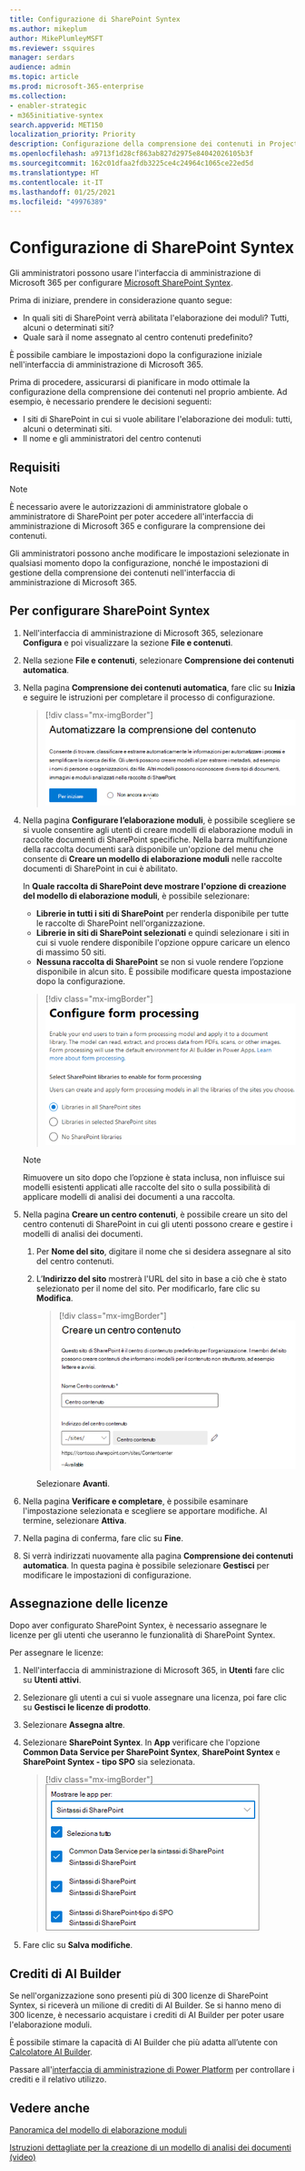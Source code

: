 ```yaml
---
title: Configurazione di SharePoint Syntex
ms.author: mikeplum
author: MikePlumleyMSFT
ms.reviewer: ssquires
manager: serdars
audience: admin
ms.topic: article
ms.prod: microsoft-365-enterprise
ms.collection:
- enabler-strategic
- m365initiative-syntex
search.appverid: MET150
localization_priority: Priority
description: Configurazione della comprensione dei contenuti in Project Cortex
ms.openlocfilehash: a9713f1d28cf863ab827d2975e84042026105b3f
ms.sourcegitcommit: 162c01dfaa2fdb3225ce4c24964c1065ce22ed5d
ms.translationtype: HT
ms.contentlocale: it-IT
ms.lasthandoff: 01/25/2021
ms.locfileid: "49976389"
---
```

# <a name="set-up-sharepoint-syntex"></a>Configurazione di SharePoint Syntex

Gli amministratori possono usare l'interfaccia di amministrazione di Microsoft 365 per configurare [Microsoft SharePoint Syntex](index.md). 

Prima di iniziare, prendere in considerazione quanto segue:

- In quali siti di SharePoint verrà abilitata l'elaborazione dei moduli? Tutti, alcuni o determinati siti?
- Quale sarà il nome assegnato al centro contenuti predefinito?

È possibile cambiare le impostazioni dopo la configurazione iniziale nell'interfaccia di amministrazione di Microsoft 365.

Prima di procedere, assicurarsi di pianificare in modo ottimale la configurazione della comprensione dei contenuti nel proprio ambiente. Ad esempio, è necessario prendere le decisioni seguenti:

- I siti di SharePoint in cui si vuole abilitare l'elaborazione dei moduli: tutti, alcuni o determinati siti.
- Il nome e gli amministratori del centro contenuti

## <a name="requirements"></a>Requisiti 

> [!NOTE]
> È necessario avere le autorizzazioni di amministratore globale o amministratore di SharePoint per poter accedere all'interfaccia di amministrazione di Microsoft 365 e configurare la comprensione dei contenuti.

Gli amministratori possono anche modificare le impostazioni selezionate in qualsiasi momento dopo la configurazione, nonché le impostazioni di gestione della comprensione dei contenuti nell'interfaccia di amministrazione di Microsoft 365.

## <a name="to-set-up-sharepoint-syntex"></a>Per configurare SharePoint Syntex

1. Nell'interfaccia di amministrazione di Microsoft 365, selezionare **Configura** e poi visualizzare la sezione **File e contenuti**.

2. Nella sezione **File e contenuti**, selezionare **Comprensione dei contenuti automatica**.<br/>

3. Nella pagina **Comprensione dei contenuti automatica**, fare clic su **Inizia** e seguire le istruzioni per completare il processo di configurazione.<br/>

    > [!div class="mx-imgBorder"]
    > ![Avviare la configurazione](../media/content-understanding/admin-content-understanding-get-started.png)</br>

4. Nella pagina **Configurare l’elaborazione moduli**, è possibile scegliere se si vuole consentire agli utenti di creare modelli di elaborazione moduli in raccolte documenti di SharePoint specifiche. Nella barra multifunzione della raccolta documenti sarà disponibile un'opzione del menu che consente di **Creare un modello di elaborazione moduli** nelle raccolte documenti di SharePoint in cui è abilitato.
 
     In **Quale raccolta di SharePoint deve mostrare l'opzione di creazione del modello di elaborazione moduli**, è possibile selezionare:</br>
      - **Librerie in tutti i siti di SharePoint** per renderla disponibile per tutte le raccolte di SharePoint nell'organizzazione.</br>
      - **Librerie in siti di SharePoint selezionati** e quindi selezionare i siti in cui si vuole rendere disponibile l'opzione oppure caricare un elenco di massimo 50 siti.</br>
      - **Nessuna raccolta di SharePoint** se non si vuole rendere l’opzione disponibile in alcun sito. È possibile modificare questa impostazione dopo la configurazione.

   > [!div class="mx-imgBorder"]
   > ![Configurare l'elaborazione moduli](../media/content-understanding/admin-configforms.png)

   > [!Note]
   > Rimuovere un sito dopo che l’opzione è stata inclusa, non influisce sui modelli esistenti applicati alle raccolte del sito o sulla possibilità di applicare modelli di analisi dei documenti a una raccolta. 
    
5. Nella pagina **Creare un centro contenuti**, è possibile creare un sito del centro contenuti di SharePoint in cui gli utenti possono creare e gestire i modelli di analisi dei documenti.

    1. Per **Nome del sito**, digitare il nome che si desidera assegnare al sito del centro contenuti.
    
    1. L’**Indirizzo del sito** mostrerà l'URL del sito in base a ciò che è stato selezionato per il nome del sito. Per modificarlo, fare clic su **Modifica**.

       > [!div class="mx-imgBorder"]
       > ![Creare un centro contenuti](../media/content-understanding/admin-cu-create-cc.png)</br>

       Selezionare **Avanti**.

6. Nella pagina **Verificare e completare**, è possibile esaminare l'impostazione selezionata e scegliere se apportare modifiche. Al termine, selezionare **Attiva**.

7. Nella pagina di conferma, fare clic su **Fine**.

8. Si verrà indirizzati nuovamente alla pagina **Comprensione dei contenuti automatica**. In questa pagina è possibile selezionare **Gestisci** per modificare le impostazioni di configurazione. 

## <a name="assign-licenses"></a>Assegnazione delle licenze

Dopo aver configurato SharePoint Syntex, è necessario assegnare le licenze per gli utenti che useranno le funzionalità di SharePoint Syntex.

Per assegnare le licenze:

1. Nell'interfaccia di amministrazione di Microsoft 365, in **Utenti** fare clic su **Utenti attivi**.

2. Selezionare gli utenti a cui si vuole assegnare una licenza, poi fare clic su **Gestisci le licenze di prodotto**.

3. Selezionare **Assegna altre**.

4. Selezionare **SharePoint Syntex**. In **App** verificare che l'opzione **Common Data Service per SharePoint Syntex**, **SharePoint Syntex** e **SharePoint Syntex - tipo SPO** sia selezionata.

    > [!div class="mx-imgBorder"]
    > ![Licenze di SharePoint Syntex nell'interfaccia di amministrazione di Microsoft 365](../media/content-understanding/sharepoint-syntex-licenses.png)

5. Fare clic su **Salva modifiche**.

## <a name="ai-builder-credits"></a>Crediti di AI Builder

Se nell'organizzazione sono presenti più di 300 licenze di SharePoint Syntex, si riceverà un milione di crediti di AI Builder. Se si hanno meno di 300 licenze, è necessario acquistare i crediti di AI Builder per poter usare l'elaborazione moduli.

È possibile stimare la capacità di AI Builder che più adatta all’utente con [Calcolatore AI Builder](https://powerapps.microsoft.com/ai-builder-calculator).

Passare all'[interfaccia di amministrazione di Power Platform](https://admin.powerplatform.microsoft.com/resources/capacity) per controllare i crediti e il relativo utilizzo.

## <a name="see-also"></a>Vedere anche

[Panoramica del modello di elaborazione moduli](https://docs.microsoft.com/ai-builder/form-processing-model-overview)

[Istruzioni dettagliate per la creazione di un modello di analisi dei documenti (video)](https://www.youtube.com/watch?v=DymSHObD-bg)
